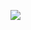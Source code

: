 ![](https://img.shields.io/badge/visual_studio_code-2.0.7-181717?colorA=b011fa&style=for-the-badge&logo=visual-studio-code)
